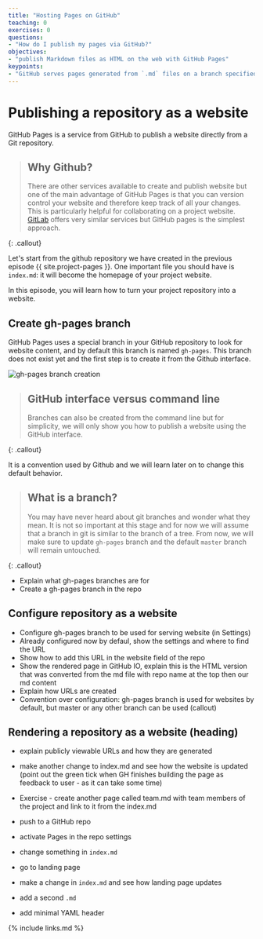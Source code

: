```yaml
---
title: "Hosting Pages on GitHub"
teaching: 0
exercises: 0
questions:
- "How do I publish my pages via GitHub?"
objectives:
- "publish Markdown files as HTML on the web with GitHub Pages"
keypoints:
- "GitHub serves pages generated from `.md` files on a branch specified by the user"
---
```


# Publishing a repository as a website

GitHub Pages is a service from GitHub to publish a website directly from a Git repository.

> ## Why Github?
>
> There are other services available to create and publish website but one of the main advantage of GitHub Pages is that you can version control your website and therefore keep track of all your changes. This is particularly helpful for collaborating on a project website. [GitLab](https://about.gitlab.com/) offers very similar services but GitHub pages is the simplest approach.
>
{: .callout}

Let's start from the github repository we have created in the previous episode {{ site.project-pages }}. One important file you should have is `index.md`: it will become the homepage of your project website.

In this episode, you will learn how to turn your project repository into a website.

## Create gh-pages branch

GitHub Pages uses a special branch in your GitHub repository to look for website content, and by default this branch is named `gh-pages`. This branch does not exist yet and the first step is to create it from the Github interface.

![gh-pages branch creation](../fig/gh-pages_branch_creation.jpg)

> ## GitHub interface versus command line
> Branches can also be created from the command line but for simplicity, we will only show you how to publish a website using the GitHub interface.
>
{: .callout}


It is a convention used by Github and we will learn later on to change this default behavior.

> ## What is a branch?
> You may have never heard about git branches and wonder what they mean. It is not so important at this stage and for now we will assume that a branch in git is similar to the branch of a tree. From now, we will make sure to update `gh-pages` branch and the default `master` branch will remain untouched.
>
{: .callout}



- Explain what gh-pages branches are for
- Create a gh-pages branch in the repo

## Configure repository as a website

- Configure gh-pages branch to be used for serving website (in Settings)
- Already configured now by defaul, show the settings and where to find the URL
- Show how to add this URL in the website field of the repo
- Show the rendered page in GitHub IO, explain this is the HTML version that was converted from the md file with repo name at the top then our md content
- Explain how URLs are created
- Convention over configuration: gh-pages branch is used for websites by default, but master or any other branch can be used (callout)

## Rendering a repository as a website (heading)

- explain publicly viewable URLs and how they are generated
- make another change to index.md and see how the website is updated (point out the green tick when GH finishes building the page as feedback to user - as it can take some time)
- Exercise - create another page called team.md with team members of the project and link to it from the index.md

- push to a GitHub repo
- activate Pages in the repo settings
- change something in `index.md`
- go to landing page
- make a change in `index.md` and see how landing page updates
- add a second `.md`
- add minimal YAML header

{% include links.md %}
